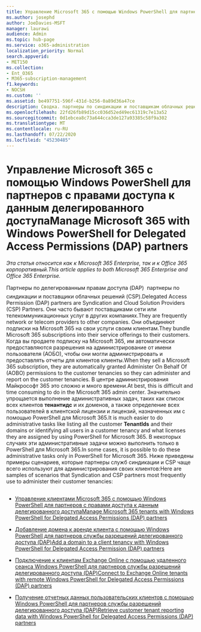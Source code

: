 ```yaml
---
title: Управление Microsoft 365 с помощью Windows PowerShell для партнеров с правами доступа к данным делегированного доступа
ms.author: josephd
author: JoeDavies-MSFT
manager: laurawi
audience: Admin
ms.topic: hub-page
ms.service: o365-administration
localization_priority: Normal
search.appverid:
- MET150
ms.collection:
- Ent_O365
- M365-subscription-management
f1.keywords:
- NOCSH
ms.custom: ''
ms.assetid: be497751-596f-431d-b256-0a89d36a47ce
description: Сводка. партнеры по синдикации и поставщикам облачных решений (CSP) могут использовать Windows PowerShell для управления клиентскими клиентами Microsoft 365.
ms.openlocfilehash: 22fd26fb89d15cc036d52ed49ec61319c7e13a52
ms.sourcegitcommit: 0d1ebcea8c73a644cca3de127a93385c58f9a302
ms.translationtype: MT
ms.contentlocale: ru-RU
ms.lasthandoff: 07/22/2020
ms.locfileid: "45230485"
---
```

# <a name="manage-microsoft-365-with-windows-powershell-for-delegated-access-permissions-dap-partners"></a><span data-ttu-id="ed81d-103">Управление Microsoft 365 с помощью Windows PowerShell для партнеров с правами доступа к данным делегированного доступа</span><span class="sxs-lookup"><span data-stu-id="ed81d-103">Manage Microsoft 365 with Windows PowerShell for Delegated Access Permissions (DAP) partners</span></span>

<span data-ttu-id="ed81d-104">*Эта статья относится как к Microsoft 365 Enterprise, так и к Office 365 корпоративный.*</span><span class="sxs-lookup"><span data-stu-id="ed81d-104">*This article applies to both Microsoft 365 Enterprise and Office 365 Enterprise.*</span></span>

<span data-ttu-id="ed81d-105">Партнеры по делегированным правам доступа (DAP)  партнеры по синдикации и поставщики облачных решений (CSP).</span><span class="sxs-lookup"><span data-stu-id="ed81d-105">Delegated Access Permission (DAP) partners are Syndication and Cloud Solution Providers (CSP) Partners.</span></span> <span data-ttu-id="ed81d-106">Они часто бывают поставщиками сети или телекоммуникационных услуг в других компаниях.</span><span class="sxs-lookup"><span data-stu-id="ed81d-106">They are frequently network or telecom providers to other companies.</span></span> <span data-ttu-id="ed81d-107">Они объединяют подписки на Microsoft 365 на свои услуги своим клиентам.</span><span class="sxs-lookup"><span data-stu-id="ed81d-107">They bundle Microsoft 365 subscriptions into their service offerings to their customers.</span></span> <span data-ttu-id="ed81d-108">Когда вы продаете подписку на Microsoft 365, им автоматически предоставляются разрешения на администрирование от имени пользователя (АОБО), чтобы они могли администрировать и предоставлять отчеты для клиентов клиенты.</span><span class="sxs-lookup"><span data-stu-id="ed81d-108">When they sell a Microsoft 365 subscription, they are automatically granted Administer On Behalf Of (AOBO) permissions to the customer tenancies so they can administer and report on the customer tenancies.</span></span> <span data-ttu-id="ed81d-109">В центре администрирования Майкрософт 365 это сложно и много времени.</span><span class="sxs-lookup"><span data-stu-id="ed81d-109">At best, this is difficult and time consuming to do in the Microsoft 365 admin center.</span></span> <span data-ttu-id="ed81d-110">Значительно упрощается выполнение административных задач, таких как список всех клиентов **тенантидс** и их доменов, а также определение всех пользователей в клиентской лицензии и лицензий, назначенных им с помощью PowerShell для Microsoft 365.</span><span class="sxs-lookup"><span data-stu-id="ed81d-110">It is much easier to do administrative tasks like listing all the customer **TenantIds** and their domains or identifying all users in a customer tenancy and what licenses they are assigned by using PowerShell for Microsoft 365.</span></span> <span data-ttu-id="ed81d-111">В некоторых случаях эти административные задачи можно выполнить только в PowerShell для Microsoft 365.</span><span class="sxs-lookup"><span data-stu-id="ed81d-111">In some cases, it is possible to do these administrative tasks only in PowerShell for Microsoft 365.</span></span> <span data-ttu-id="ed81d-112">Ниже приведены примеры сценариев, которые партнеры служб синдикации и CSP чаще всего используют для администрирования своих клиентов:</span><span class="sxs-lookup"><span data-stu-id="ed81d-112">Here are samples of scenarios that Syndication and CSP partners most frequently use to administer their customer tenancies:</span></span>
  
## 

- [<span data-ttu-id="ed81d-113">Управление клиентами Microsoft 365 с помощью Windows PowerShell для партнеров с правами доступа к данным делегированного доступа</span><span class="sxs-lookup"><span data-stu-id="ed81d-113">Manage Microsoft 365 tenants with Windows PowerShell for Delegated Access Permissions (DAP) partners</span></span>](manage-office-365-tenants-with-windows-powershell-for-delegated-access-permissio.md)
    
- [<span data-ttu-id="ed81d-114">Добавление домена к аренде клиента с помощью Windows PowerShell для партнеров службы разрешений делегированного доступа (DAP)</span><span class="sxs-lookup"><span data-stu-id="ed81d-114">Add a domain to a client tenancy with Windows PowerShell for Delegated Access Permission (DAP) partners</span></span>](add-a-domain-to-a-client-tenancy-with-windows-powershell-for-delegated-access-pe.md)
    
- [<span data-ttu-id="ed81d-115">Подключение к клиентам Exchange Online с помощью удаленного сеанса Windows PowerShell для партнеров службы разрешений делегированного доступа (DAP)</span><span class="sxs-lookup"><span data-stu-id="ed81d-115">Connect to Exchange Online tenants with remote Windows PowerShell for Delegated Access Permissions (DAP) partners</span></span>](connect-to-exchange-online-tenants-with-remote-windows-powershell-for-delegated.md)
    
- [<span data-ttu-id="ed81d-116">Получение отчетных данных пользовательских клиентов с помощью Windows PowerShell для партнеров службы разрешений делегированного доступа (DAP)</span><span class="sxs-lookup"><span data-stu-id="ed81d-116">Retrieve customer tenant reporting data with Windows PowerShell for Delegated Access Permissions (DAP) partners</span></span>](retrieve-customer-tenant-reporting-data-with-windows-powershell-for-delegated-ac.md)
    

    

